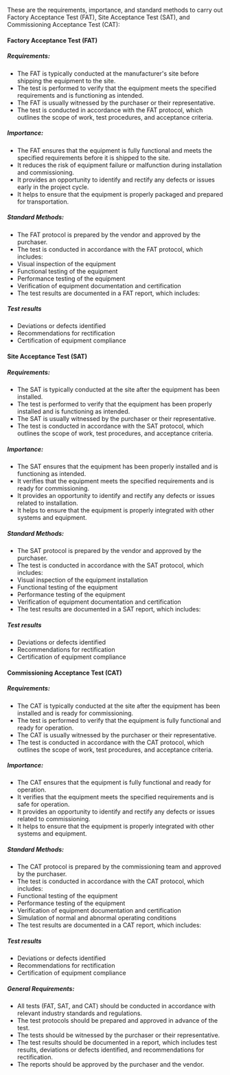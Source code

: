 These are the requirements, importance, and standard methods to carry out Factory Acceptance Test (FAT), Site Acceptance Test (SAT), and Commissioning Acceptance Test (CAT):
#### Factory Acceptance Test (FAT)

##### Requirements:
- The FAT is typically conducted at the manufacturer's site before shipping the equipment to the site.
- The test is performed to verify that the equipment meets the specified requirements and is functioning as intended.
- The FAT is usually witnessed by the purchaser or their representative.
- The test is conducted in accordance with the FAT protocol, which outlines the scope of work, test procedures, and acceptance criteria.

##### Importance:
- The FAT ensures that the equipment is fully functional and meets the specified requirements before it is shipped to the site.
- It reduces the risk of equipment failure or malfunction during installation and commissioning.
- It provides an opportunity to identify and rectify any defects or issues early in the project cycle.
- It helps to ensure that the equipment is properly packaged and prepared for transportation.

##### Standard Methods:
- The FAT protocol is prepared by the vendor and approved by the purchaser.
- The test is conducted in accordance with the FAT protocol, which includes:
- Visual inspection of the equipment
- Functional testing of the equipment
- Performance testing of the equipment
- Verification of equipment documentation and certification
- The test results are documented in a FAT report, which includes:

##### Test results
- Deviations or defects identified
- Recommendations for rectification
- Certification of equipment compliance

#### Site Acceptance Test (SAT)

##### Requirements:
- The SAT is typically conducted at the site after the equipment has been installed.
- The test is performed to verify that the equipment has been properly installed and is functioning as intended.
- The SAT is usually witnessed by the purchaser or their representative.
- The test is conducted in accordance with the SAT protocol, which outlines the scope of work, test procedures, and acceptance criteria.

##### Importance:
- The SAT ensures that the equipment has been properly installed and is functioning as intended.
- It verifies that the equipment meets the specified requirements and is ready for commissioning.
- It provides an opportunity to identify and rectify any defects or issues related to installation.
- It helps to ensure that the equipment is properly integrated with other systems and equipment.

##### Standard Methods:
- The SAT protocol is prepared by the vendor and approved by the purchaser.
- The test is conducted in accordance with the SAT protocol, which includes:
- Visual inspection of the equipment installation
- Functional testing of the equipment
- Performance testing of the equipment
- Verification of equipment documentation and certification
- The test results are documented in a SAT report, which includes:

##### Test results
- Deviations or defects identified
- Recommendations for rectification
- Certification of equipment compliance

#### Commissioning Acceptance Test (CAT)

##### Requirements:
- The CAT is typically conducted at the site after the equipment has been installed and is ready for commissioning.
- The test is performed to verify that the equipment is fully functional and ready for operation.
- The CAT is usually witnessed by the purchaser or their representative.
- The test is conducted in accordance with the CAT protocol, which outlines the scope of work, test procedures, and acceptance criteria.

##### Importance:
- The CAT ensures that the equipment is fully functional and ready for operation.
- It verifies that the equipment meets the specified requirements and is safe for operation.
- It provides an opportunity to identify and rectify any defects or issues related to commissioning.
- It helps to ensure that the equipment is properly integrated with other systems and equipment.

##### Standard Methods:
- The CAT protocol is prepared by the commissioning team and approved by the purchaser.
- The test is conducted in accordance with the CAT protocol, which includes:
- Functional testing of the equipment
- Performance testing of the equipment
- Verification of equipment documentation and certification
- Simulation of normal and abnormal operating conditions
- The test results are documented in a CAT report, which includes:

##### Test results
- Deviations or defects identified
- Recommendations for rectification
- Certification of equipment compliance

##### General Requirements:
- All tests (FAT, SAT, and CAT) should be conducted in accordance with relevant industry standards and regulations.
- The test protocols should be prepared and approved in advance of the test.
- The tests should be witnessed by the purchaser or their representative.
- The test results should be documented in a report, which includes test results, deviations or defects identified, and recommendations for rectification.
- The reports should be approved by the purchaser and the vendor.
